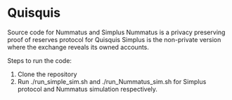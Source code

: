 # Quisquis
Source code for Nummatus and Simplus
Nummatus is a privacy preserving proof of reserves protocol for Quisquis
Simplus is the non-private version where the exchange reveals its owned accounts.

Steps to run the code:
1. Clone the repository
2. Run ./run_simple_sim.sh and ./run_Nummatus_sim.sh for Simplus protocol and Nummatus simulation respectively. 
